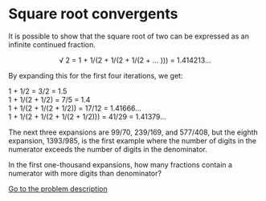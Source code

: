 Square root convergents
=======================

<p>It is possible to show that the square root of two can be expressed as an infinite continued fraction.</p>
<p style='text-align:center;'>&radic; 2 = 1 + 1/(2 + 1/(2 + 1/(2 + ... ))) = 1.414213...</p>
<p>By expanding this for the first four iterations, we get:</p>
<p>1 + 1/2 = 3/2 = 1.5<br />
1 + 1/(2 + 1/2) = 7/5 = 1.4<br />
1 + 1/(2 + 1/(2 + 1/2)) = 17/12 = 1.41666...<br />
1 + 1/(2 + 1/(2 + 1/(2 + 1/2))) = 41/29 = 1.41379...<br /></p>
<p>The next three expansions are 99/70, 239/169, and 577/408, but the eighth expansion, 1393/985, is the first example where the number of digits in the numerator exceeds the number of digits in the denominator.</p>
<p>In the first one-thousand expansions, how many fractions contain a numerator with more digits than denominator?</p>



[Go to the problem description](https://projecteuler.net/problem=57)
